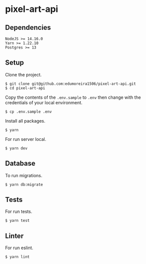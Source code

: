 # pixel-art-api

## Dependencies

```
NodeJS >= 14.16.0
Yarn >= 1.22.10
Postgres >= 13
```

## Setup

Clone the project.
```console
$ git clone git@github.com:edumoreira1506/pixel-art-api.git
$ cd pixel-art-api
```

Copy the contents of the `.env.sample` to `.env` then change with the credentials of your local environment.

```console
$ cp .env.sample .env
```

Install all packages.
```console
$ yarn
```

For run server local.
```console
$ yarn dev
```

## Database

To run migrations.
```console
$ yarn db:migrate
```

## Tests

For run tests.
```console
$ yarn test
```

## Linter

For run eslint.
```console
$ yarn lint
```
